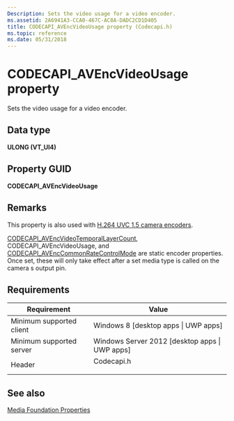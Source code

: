 ```yaml
---
Description: Sets the video usage for a video encoder.
ms.assetid: 2A6941A3-CCA0-467C-AC8A-DADC2CD1D405
title: CODECAPI_AVEncVideoUsage property (Codecapi.h)
ms.topic: reference
ms.date: 05/31/2018
---
```


# CODECAPI\_AVEncVideoUsage property

Sets the video usage for a video encoder.

## Data type

**ULONG (VT\_UI4)**

## Property GUID

**CODECAPI\_AVEncVideoUsage**

## Remarks

This property is also used with [H.264 UVC 1.5 camera encoders](camera-encoder-h264-uvc-1-5.md).

[CODECAPI\_AVEncVideoTemporalLayerCount](codecapi-avencvideotemporallayercount.md), CODECAPI\_AVEncVideoUsage, and [CODECAPI\_AVEncCommonRateControlMode](/windows/desktop/DirectShow/avenccommonratecontrolmode-property) are static encoder properties. Once set, these will only take effect after a set media type is called on the camera s output pin.

## Requirements



| Requirement | Value |
|-------------------------------------|---------------------------------------------------------------------------------------|
| Minimum supported client<br/> | Windows 8 \[desktop apps \| UWP apps\]<br/>                                     |
| Minimum supported server<br/> | Windows Server 2012 \[desktop apps \| UWP apps\]<br/>                           |
| Header<br/>                   | <dl> <dt>Codecapi.h</dt> </dl> |



## See also

<dl> <dt>

[Media Foundation Properties](media-foundation-properties.md)
</dt> </dl>

 

